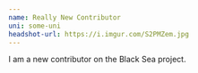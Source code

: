 ```yaml
---
name: Really New Contributor
uni: some-uni
headshot-url: https://i.imgur.com/S2PMZem.jpg
---
```


I am a new contributor on the Black Sea project.